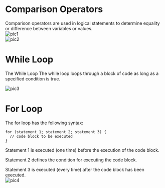# Comparison Operators
Comparison operators are used in logical statements to determine equality or difference between variables or values.  
![pic1](https://theaccessbuddy.files.wordpress.com/2012/10/image4.png)  
![pic2](https://l.imgt.es/resource-preview-imgs/48295477-61ac-4b5e-a6dc-456acd3ab0a6%2Fcomparisonoperators.png)  

# While Loop
The While Loop
The while loop loops through a block of code as long as a specified condition is true.

![pic3](https://media.geeksforgeeks.org/wp-content/uploads/20191118164726/While-Loop-GeeksforGeeks.jpg)  

# For Loop  
The for loop has the following syntax:

```
for (statement 1; statement 2; statement 3) {
  // code block to be executed
}
```

Statement 1 is executed (one time) before the execution of the code block.

Statement 2 defines the condition for executing the code block.

Statement 3 is executed (every time) after the code block has been executed.  
 ![pic4](https://media.geeksforgeeks.org/wp-content/uploads/20191108131134/For-Loop.jpg)
